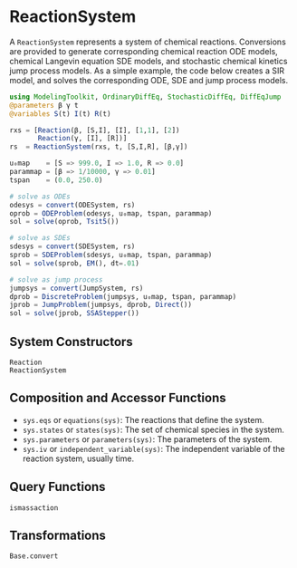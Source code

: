# ReactionSystem

A `ReactionSystem` represents a system of chemical reactions. Conversions are provided to generate corresponding chemical reaction ODE models, chemical Langevin equation SDE models, and stochastic chemical kinetics jump process models. As a simple example, the code below creates a SIR model, and solves the corresponding ODE, SDE and jump process models.

```julia
using ModelingToolkit, OrdinaryDiffEq, StochasticDiffEq, DiffEqJump
@parameters β γ t
@variables S(t) I(t) R(t)

rxs = [Reaction(β, [S,I], [I], [1,1], [2])
       Reaction(γ, [I], [R])]
rs  = ReactionSystem(rxs, t, [S,I,R], [β,γ])

u₀map    = [S => 999.0, I => 1.0, R => 0.0]
parammap = [β => 1/10000, γ => 0.01]
tspan    = (0.0, 250.0)

# solve as ODEs
odesys = convert(ODESystem, rs)
oprob = ODEProblem(odesys, u₀map, tspan, parammap)
sol = solve(oprob, Tsit5())

# solve as SDEs
sdesys = convert(SDESystem, rs)
sprob = SDEProblem(sdesys, u₀map, tspan, parammap)
sol = solve(sprob, EM(), dt=.01)

# solve as jump process
jumpsys = convert(JumpSystem, rs)
dprob = DiscreteProblem(jumpsys, u₀map, tspan, parammap)
jprob = JumpProblem(jumpsys, dprob, Direct())
sol = solve(jprob, SSAStepper())
```

## System Constructors

```@docs
Reaction
ReactionSystem
```

## Composition and Accessor Functions

- `sys.eqs` or `equations(sys)`: The reactions that define the system.
- `sys.states` or `states(sys)`: The set of chemical species in the system.
- `sys.parameters` or `parameters(sys)`: The parameters of the system.
- `sys.iv` or `independent_variable(sys)`: The independent variable of the reaction system, usually time.

## Query Functions
```@docs
ismassaction
```

## Transformations

```@docs
Base.convert
```